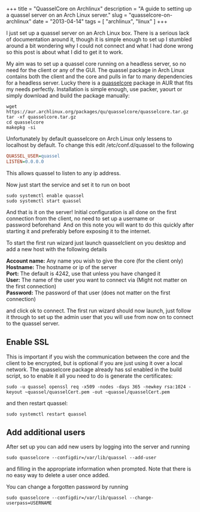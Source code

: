 +++
title = "QuasselCore on Archlinux"
description = "A guide to setting up a quassel server on an Arch Linux server."
slug = "quasselcore-on-archlinux"
date = "2013-04-14"
tags = [ "archlinux", "linux" ]
+++

I just set up a quassel server on an Arch Linux box. There is a serious lack of documentation around
it, though it is simple enough to set up I stumbled around a bit wondering why I could not connect
and what I had done wrong so this post is about what I did to get it to work.

My aim was to set up a quassel core running on a headless server, so no need for the client or any
of the GUI. The quassel package in Arch Linux contains both the client and the core and pulls in far
to many dependencies for a headless server. Lucky there is a
[quasselcore](https://aur.archlinux.org/packages.php?ID=42085) package in AUR that fits my needs
perfectly. Installation is simple enough, use packer, yaourt or simply download and build the
package manually:

```shell
wget https://aur.archlinux.org/packages/qu/quasselcore/quasselcore.tar.gz
tar -xf quasselcore.tar.gz
cd quasselcore
makepkg -si
```

Unfortunately by default quasselcore on Arch Linux only lessens to localhost by default. To change
this edit /etc/conf.d/quassel to the following

```ini
QUASSEL_USER=quassel
LISTEN=0.0.0.0
```

This allows quassel to listen to any ip address.

Now just start the service and set it to run on boot

```shell
sudo systemctl enable quassel
sudo systemctl start quassel
```

And that is it on the server! Initial configuration is all done on the first connection from the
client, no need to set up a username or password beforehand  And on this note you will want to do
this quickly after starting it and preferably before exposing it to the internet.

To start the first run wizard just launch quasselclient on you desktop and add a new host with the
following details

**Account name:** Any name you wish to give the core (for the client only)  
**Hostname:** The hostname or ip of the server  
**Port:** The default is 4242, use that unless you have changed it  
**User:** The name of the user you want to connect via (Might not matter on the first connection)  
**Password:** The password of that user (does not matter on the first connection)  

and click ok to connect. The first run wizard should now launch, just follow it through to set up
the admin user that you will use from now on to connect to the quassel server.

## Enable SSL

This is important if you wish the communication between the core and the client to be encrypted, but
is optional if you are just using it over a local network. The quasselcore package already has ssl
enabled in the build script, so to enable it all you need to do is generate the certificates:

```shell
sudo -u quassel openssl req -x509 -nodes -days 365 -newkey rsa:1024 -keyout ~quassel/quasselCert.pem -out ~quassel/quasselCert.pem
```

and then restart quassel:

```shell
sudo systemctl restart quassel
```

## Add additional users

After set up you can add new users by logging into the server and running 

```shell
sudo quasselcore --configdir=/var/lib/quassel --add-user
```

and filling in the appropriate information when prompted.
Note that there is no easy way to delete a user once added.

You can change a forgotten password by running 

```shell
sudo quasselcore --configdir=/var/lib/quassel --change-userpass=USERNAME
```
